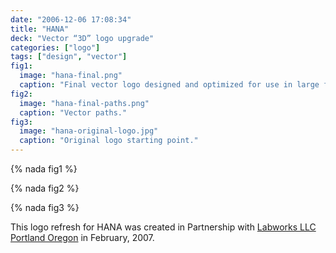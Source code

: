```yaml
---
date: "2006-12-06 17:08:34"
title: "HANA"
deck: "Vector “3D” logo upgrade"
categories: ["logo"]
tags: ["design", "vector"]
fig1:
  image: "hana-final.png"
  caption: "Final vector logo designed and optimized for use in large format prints."
fig2:
  image: "hana-final-paths.png"
  caption: "Vector paths."
fig3:
  image: "hana-original-logo.jpg"
  caption: "Original logo starting point."
---
```


{% nada fig1 %}

{% nada fig2 %}

{% nada fig3 %}

This logo refresh for HANA was created in Partnership with [Labworks LLC Portland Oregon](http://www.labworkspdx.com/) in February, 2007.

